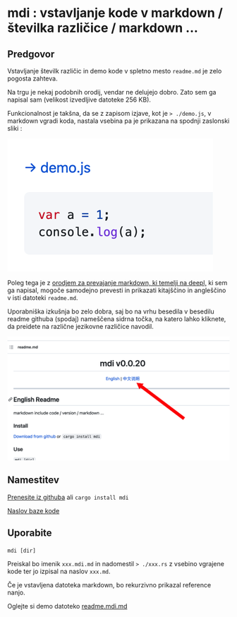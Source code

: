 # mdi : vstavljanje kode v markdown / številka različice / markdown ...

## Predgovor

Vstavljanje številk različic in demo kode v spletno mesto `readme.md` je zelo pogosta zahteva.

Na trgu je nekaj podobnih orodij, vendar ne delujejo dobro. Zato sem ga napisal sam (velikost izvedljive datoteke 256 KB).

Funkcionalnost je takšna, da se z zapisom izjave, kot je `> ./demo.js`, v markdown vgradi koda, nastala vsebina pa je prikazana na spodnji zaslonski sliki :

![](https://raw.githubusercontent.com/gcxfd/img/gh-pages/i9g9We.png)

Poleg tega je z [orodjem za prevajanje markdown, ki temelji na deepl,](https://rmw.link/log/2021-12-09-markdown-translate) ki sem ga napisal, mogoče samodejno prevesti in prikazati kitajščino in angleščino v isti datoteki `readme.md`.

Uporabniška izkušnja bo zelo dobra, saj bo na vrhu besedila v besedilu readme githuba (spodaj) nameščena sidrna točka, na katero lahko kliknete, da preidete na različne jezikovne različice navodil.

![](https://raw.githubusercontent.com/gcxfd/img/gh-pages/YQfKiS.png)

## Namestitev

[Prenesite iz githuba](https://github.com/rmw-lib/mdi/releases) ali `cargo install mdi`

[Naslov baze kode](https://github.com/rmw-lib/mdi)

## Uporabite

`mdi [dir]`

Preiskal bo imenik `xxx.mdi.md` in nadomestil `> ./xxx.rs` z vsebino vgrajene kode ter jo izpisal na naslov `xxx.md`.

Če je vstavljena datoteka markdown, bo rekurzivno prikazal reference nanjo.

Oglejte si demo datoteko [readme.mdi.md](https://raw.githubusercontent.com/rmw-lib/mdi/master/readme.mdi.md)